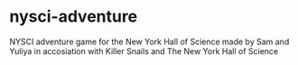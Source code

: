 # nysci-adventure
NYSCI adventure game for the New York Hall of Science made by Sam and Yuliya in accosiation with Killer Snails and The New York Hall of Science 
